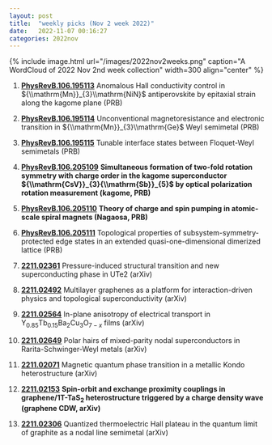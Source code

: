 ```yaml
---
layout: post
title:  "weekly picks (Nov 2 week 2022)"
date:   2022-11-07 00:16:27
categories: 2022nov
---
```


{% include image.html url="/images/2022nov2weeks.png" caption="A WordCloud of 2022 Nov 2nd week collection" width=300 align="center" %}



1. **[PhysRevB.106.195113](https://link.aps.org/doi/10.1103/PhysRevB.106.195113)** Anomalous Hall conductivity control in ${\\mathrm{Mn}}_{3}\\mathrm{NiN}$ antiperovskite by epitaxial strain along the kagome plane (PRB)

1. **[PhysRevB.106.195114](https://link.aps.org/doi/10.1103/PhysRevB.106.195114)** Unconventional magnetoresistance and electronic transition in ${\\mathrm{Mn}}_{3}\\mathrm{Ge}$ Weyl semimetal (PRB)

1. **[PhysRevB.106.195115](https://link.aps.org/doi/10.1103/PhysRevB.106.195115)** Tunable interface states between Floquet-Weyl semimetals (PRB)

1. **[PhysRevB.106.205109](https://link.aps.org/doi/10.1103/PhysRevB.106.205109)** **Simultaneous formation of two-fold rotation symmetry with charge order in the kagome superconductor ${\\mathrm{CsV}}_{3}{\\mathrm{Sb}}_{5}$ by optical polarization rotation measurement (kagome, PRB)**

1. **[PhysRevB.106.205110](https://link.aps.org/doi/10.1103/PhysRevB.106.205110)** **Theory of charge and spin pumping in atomic-scale spiral magnets (Nagaosa, PRB)**

1. **[PhysRevB.106.205111](https://link.aps.org/doi/10.1103/PhysRevB.106.205111)** Topological properties of subsystem-symmetry-protected edge states in an extended quasi-one-dimensional dimerized lattice (PRB)



1. **[2211.02361](http://arxiv.org/abs/2211.02361)** Pressure-induced structural transition and new superconducting phase in UTe2 (arXiv)

1. **[2211.02492](http://arxiv.org/abs/2211.02492)** Multilayer graphenes as a platform for interaction-driven physics and topological superconductivity (arXiv)

1. **[2211.02564](http://arxiv.org/abs/2211.02564)** In-plane anisotropy of electrical transport in Y$_{0.85}$Tb$_{0.15}$Ba$_2$Cu$_3$O$_{7-x}$ films (arXiv)

1. **[2211.02649](http://arxiv.org/abs/2211.02649)** Polar hairs of mixed-parity nodal superconductors in Rarita-Schwinger-Weyl metals (arXiv)

1. **[2211.02071](http://arxiv.org/abs/2211.02071)** Magnetic quantum phase transition in a metallic Kondo heterostructure (arXiv)

1. **[2211.02153](http://arxiv.org/abs/2211.02153)** **Spin-orbit and exchange proximity couplings in graphene/1T-TaS$_2$ heterostructure triggered by a charge density wave (graphene CDW, arXiv)**

1. **[2211.02306](http://arxiv.org/abs/2211.02306)** Quantized thermoelectric Hall plateau in the quantum limit of graphite as a nodal line semimetal (arXiv)









